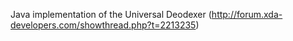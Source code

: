 Java implementation of the Universal Deodexer (http://forum.xda-developers.com/showthread.php?t=2213235)